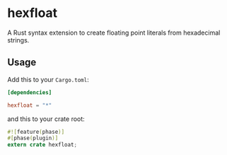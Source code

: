 # hexfloat

A Rust syntax extension to create floating point literals from hexadecimal strings.
## Usage

Add this to your `Cargo.toml`:

```toml
[dependencies]

hexfloat = "*"
```

and this to your crate root:

```rust
#![feature(phase)]
#[phase(plugin)]
extern crate hexfloat;
```
